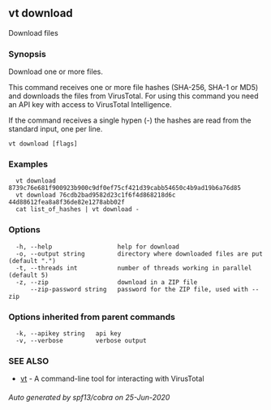 ## vt download

Download files

### Synopsis

Download one or more files.

This command receives one or more file hashes (SHA-256, SHA-1 or MD5) and
downloads the files from VirusTotal. For using this command you need an API
key with access to VirusTotal Intelligence.

If the command receives a single hypen (-) the hashes are read from the standard
input, one per line.

```
vt download [flags]
```

### Examples

```
  vt download 8739c76e681f900923b900c9df0ef75cf421d39cabb54650c4b9ad19b6a76d85
  vt download 76cdb2bad9582d23c1f6f4d868218d6c 44d88612fea8a8f36de82e1278abb02f
  cat list_of_hashes | vt download -
```

### Options

```
  -h, --help                  help for download
  -o, --output string         directory where downloaded files are put (default ".")
  -t, --threads int           number of threads working in parallel (default 5)
  -z, --zip                   download in a ZIP file
      --zip-password string   password for the ZIP file, used with --zip
```

### Options inherited from parent commands

```
  -k, --apikey string   api key
  -v, --verbose         verbose output
```

### SEE ALSO

* [vt](vt.md)	 - A command-line tool for interacting with VirusTotal

###### Auto generated by spf13/cobra on 25-Jun-2020
